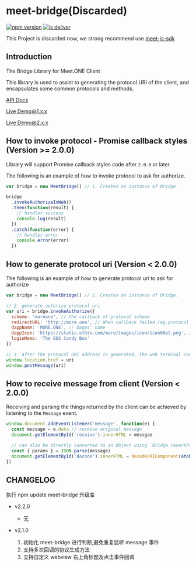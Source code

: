 # meet-bridge(Discarded)

[![npm version](https://badge.fury.io/js/meet-bridge.svg)](https://badge.fury.io/js/meet-bridge)
[![js deliver](https://data.jsdelivr.com/v1/package/npm/meet-bridge/badge)](https://www.jsdelivr.com/package/npm/meet-bridge)

This Project is discarded now, we strong recommend use [meet-js-sdk](https://www.npmjs.com/package/meet-js-sdk)

## Introduction

The Bridge Library for Meet.ONE Client

This library is used to assist to generating the protocol URI of the client, and encapsulates some common protocols and methods.

[API Docs](https://meet-common.gitlab.io/fe/meet-bridge/)

[Live Demo@1.x.x](https://meet.one/test/index.html)

[Live Demo@2.x.x](https://meet.one/test/index@2.html)

## How to invoke protocol - Promise callback styles (Version >= 2.0.0)

Library will support Promise callback styles code after `2.0.0` or later.

The following is an example of how to invoke protocol to ask for authorize.

```js
var bridge = new MeetBridge() // 1. Creates an instance of Bridge.

bridge
  .invokeAuthorizeInWeb()
  .then(function(result) {
    // handler success
    console.log(result)
  })
  .catch(function(error) {
    // handler error
    console.error(error)
  })
```

## How to generate protocol uri (Version < 2.0.0)

The following is an example of how to generate protocol uri to ask for authorize

```js
var bridge = new MeetBridge() // 1. Creates an instance of Bridge.

// 2. generate autorize protocol uri
var uri = bridge.invokeAuthorize({
  scheme: 'moreone', // the callback of protocol scheme
  redirectURL: 'http://more.one', // When callback failed (eg.protocol doesn't response) will redirect to URL(common like dapps' homepage)
  dappName: 'MORE.ONE', // Dapps' name
  dappIcon: 'https://static.ethte.com/more/images/icon/icon60pt.png', // Dapps' icon URL
  loginMemo: 'The EOS Candy Box'
})

// 3. After the protocol URI address is generated, the web terminal can communicate with the client through the following two calling methods.
window.location.href = uri
window.postMessage(uri)
```

## How to receive message from client (Version < 2.0.0)

Receiving and parsing the things returned by the client can be achieved by listening to the `Message` event.

```js
window.document.addEventListener('message', function(e) {
  const message = e.data // receive original message
  document.getElementById('receive').innerHTML = messgae

  // can also be directly converted to an Object using `Bridge.revertParamsToObject(params)`;
  const { params } = JSON.parse(message)
  document.getElementById('decode').innerHTML = decodeURIComponent(atob(params))
})
```

## CHANGELOG

执行 npm update meet-bridge 升级库

- v2.2.0

  - 无

- v2.1.0
  1.  初始化 meet-bridge 进行判断,避免重复监听 message 事件
  2.  支持多次回调的协议生成方法
  3.  支持自定义 webview 右上角标题及点击事件回调
